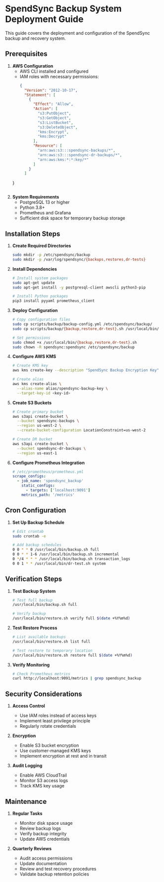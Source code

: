 # SpendSync Backup System Deployment Guide

This guide covers the deployment and configuration of the SpendSync backup and recovery system.

## Prerequisites

1. **AWS Configuration**
   - AWS CLI installed and configured
   - IAM roles with necessary permissions:
     ```json
     {
       "Version": "2012-10-17",
       "Statement": [
         {
           "Effect": "Allow",
           "Action": [
             "s3:PutObject",
             "s3:GetObject",
             "s3:ListBucket",
             "s3:DeleteObject",
             "kms:Encrypt",
             "kms:Decrypt"
           ],
           "Resource": [
             "arn:aws:s3:::spendsync-backups/*",
             "arn:aws:s3:::spendsync-dr-backups/*",
             "arn:aws:kms:*:*:key/*"
           ]
         }
       ]
    }
    ```

2. **System Requirements**
   - PostgreSQL 13 or higher
   - Python 3.8+
   - Prometheus and Grafana
   - Sufficient disk space for temporary backup storage

## Installation Steps

1. **Create Required Directories**
   ```bash
   sudo mkdir -p /etc/spendsync/backup
   sudo mkdir -p /var/log/spendsync/{backups,restores,dr-tests}
   ```

2. **Install Dependencies**
   ```bash
   # Install system packages
   sudo apt-get update
   sudo apt-get install -y postgresql-client awscli python3-pip

   # Install Python packages
   pip3 install pyyaml prometheus_client
   ```

3. **Deploy Configuration**
   ```bash
   # Copy configuration files
   sudo cp scripts/backup/backup-config.yml /etc/spendsync/backup/
   sudo cp scripts/backup/{backup,restore,dr-test}.sh /usr/local/bin/
   
   # Set permissions
   sudo chmod +x /usr/local/bin/{backup,restore,dr-test}.sh
   sudo chown -R spendsync:spendsync /etc/spendsync/backup
   ```

4. **Configure AWS KMS**
   ```bash
   # Create KMS key
   aws kms create-key --description "SpendSync Backup Encryption Key"
   
   # Create alias
   aws kms create-alias \
     --alias-name alias/spendsync-backup-key \
     --target-key-id <key-id>
   ```

5. **Create S3 Buckets**
   ```bash
   # Create primary bucket
   aws s3api create-bucket \
     --bucket spendsync-backups \
     --region us-west-2 \
     --create-bucket-configuration LocationConstraint=us-west-2

   # Create DR bucket
   aws s3api create-bucket \
     --bucket spendsync-dr-backups \
     --region us-east-1
   ```

6. **Configure Prometheus Integration**
   ```yaml
   # /etc/prometheus/prometheus.yml
   scrape_configs:
     - job_name: 'spendsync_backup'
       static_configs:
         - targets: ['localhost:9091']
       metrics_path: '/metrics'
   ```

## Cron Configuration

1. **Set Up Backup Schedule**
   ```bash
   # Edit crontab
   sudo crontab -e

   # Add backup schedules
   0 0 * * 0 /usr/local/bin/backup.sh full
   0 0 * * 1-6 /usr/local/bin/backup.sh incremental
   0 */4 * * * /usr/local/bin/backup.sh transaction_logs
   0 0 1 * * /usr/local/bin/dr-test.sh system
   ```

## Verification Steps

1. **Test Backup System**
   ```bash
   # Test full backup
   /usr/local/bin/backup.sh full
   
   # Verify backup
   /usr/local/bin/restore.sh verify full $(date +%Y%m%d)
   ```

2. **Test Restore Process**
   ```bash
   # List available backups
   /usr/local/bin/restore.sh list full
   
   # Test restore to temporary location
   /usr/local/bin/restore.sh restore full $(date +%Y%m%d)
   ```

3. **Verify Monitoring**
   ```bash
   # Check Prometheus metrics
   curl http://localhost:9091/metrics | grep spendsync_backup
   ```

## Security Considerations

1. **Access Control**
   - Use IAM roles instead of access keys
   - Implement least privilege principle
   - Regularly rotate credentials

2. **Encryption**
   - Enable S3 bucket encryption
   - Use customer-managed KMS keys
   - Implement encryption at rest and in transit

3. **Audit Logging**
   - Enable AWS CloudTrail
   - Monitor S3 access logs
   - Track KMS key usage

## Maintenance

1. **Regular Tasks**
   - Monitor disk space usage
   - Review backup logs
   - Verify backup integrity
   - Update AWS credentials

2. **Quarterly Reviews**
   - Audit access permissions
   - Update documentation
   - Review and test recovery procedures
   - Validate backup retention policies 
